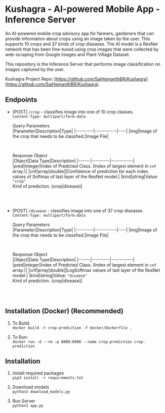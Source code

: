 # Kushagra - AI-powered Mobile App - Inference Server

An AI-powered mobile crop advisory app for farmers, gardeners that can provide information about crops using an image taken by the user. This supports 10 crops and 37 kinds of crop diseases. The AI model is a ResNet network that has been fine-tuned using crop images that were collected by web-scraping from Google Images and Plant-Village Dataset.

This repository is the Inference Server that performs image classification on images captured by the user.

Kushagra Project Repo: [https://github.com/SaiHemanthBR/Kushagra](https://github.com/SaiHemanthBR/Kushagra)

## Endpoints
  * [POST] `/crop` - classifies image into one of 10 crop classes. <br>
    ```Content-Type: multipart/form-data```
    
    Query Parameters <br>
    |Parameter|Description|Type|
    |---------|-----------|----|
    |img|Image of the crop that needs to be classfied.|Image File|
    
    <br>

    Response Object <br>
    |Object|Data Type|Description|
    |------|---------|-----------|
    |pred|integer|Index of Predicted Class. (Index of largest element in `cnf` array.)|
    |cnf|array[double]|Confidence of prediction for each index. values of Softmax of last layer of the ResNet model.|
    |kind|string|Value: `"crop"`<br>Kind of prediction. (crop\|disease)|


    <br><br>

  * [POST] `/disease` - classifies image into one of 37 crop diseases. <br>
    ```Content-Type: multipart/form-data```
    
    Query Parameters <br>
    |Parameter|Description|Type|
    |---------|-----------|----|
    |img|Image of the crop that needs to be classfied.|Image File|

    <br>

    Response Object <br>
    |Object|Data Type|Description|
    |------|---------|-----------|
    |pred|integer|Index of Predicted Class. (Index of largest element in `cnf` array.)|
    |cnf|array[double]|LogSoftmax values of last layer of the ResNet model.|
    |kind|string|Value: `"disease"`<br>Kind of prediction. (crop\|disease)|

    <br><br>

## Installation (Docker) (Recommended)
  1. To Build: <br />
      `docker build -t crop-prediction -f docker/Dockerfile .`
    
  2. To Run:<br />
      `docker run -d --rm -p 8000:8000 --name crop-prediction crop-prediction`

## Installation
  1. Install required packages <br />
      `pip3 install -r requirements.txt`

  2. Download models <br />
      `python3 download_models.py`

  3. Run Server <br />
      `python3 app.py`
